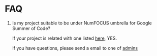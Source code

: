 # FAQ

1.  Is my project suitable to be under NumFOCUS umbrella
    for Google Summer of Code?

    If your project is related with one listed [here][NumFOCUS-Projects],
    YES.

    If you have questions,
    please send a email to one of [admins][]

[NumFOCUS-Projects]: http://numfocus.org/projects/index.html
[admins]: organization-team.md
